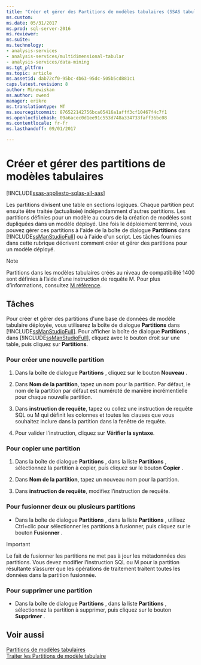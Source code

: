 ```yaml
---
title: "Créer et gérer des Partitions de modèles tabulaires (SSAS tabulaire) | Documents Microsoft"
ms.custom: 
ms.date: 05/31/2017
ms.prod: sql-server-2016
ms.reviewer: 
ms.suite: 
ms.technology:
- analysis-services
- analysis-services/multidimensional-tabular
- analysis-services/data-mining
ms.tgt_pltfrm: 
ms.topic: article
ms.assetid: dab72cf0-95bc-4b63-95dc-505b5cd881c1
caps.latest.revision: 8
author: Minewiskan
ms.author: owend
manager: erikre
ms.translationtype: MT
ms.sourcegitcommit: 876522142756bca05416a1afff3cf10467f4c7f1
ms.openlocfilehash: 09a6acec0d1ee91c553d748a334733faff36bc08
ms.contentlocale: fr-fr
ms.lasthandoff: 09/01/2017

---
```

# <a name="create-and-manage-tabular-model-partitions"></a>Créer et gérer des partitions de modèles tabulaires

[!INCLUDE[ssas-appliesto-sqlas-all-aas](../../includes/ssas-appliesto-sqlas-all-aas.md)]

  Les partitions divisent une table en sections logiques. Chaque partition peut ensuite être traitée (actualisée) indépendamment d'autres partitions. Les partitions définies pour un modèle au cours de la création de modèles sont dupliquées dans un modèle déployé. Une fois le déploiement terminé, vous pouvez gérer ces partitions à l'aide de la boîte de dialogue **Partitions** dans [!INCLUDE[ssManStudioFull](../../includes/ssmanstudiofull-md.md)] ou à l'aide d'un script. Les tâches fournies dans cette rubrique décrivent comment créer et gérer des partitions pour un modèle déployé.  
  
  > [!NOTE]  
>  Partitions dans les modèles tabulaires créés au niveau de compatibilité 1400 sont définies à l’aide d’une instruction de requête M. Pour plus d’informations, consultez [M référence](https://msdn.microsoft.com/library/mt211003.aspx). 
>
  
## <a name="tasks"></a>Tâches  
 Pour créer et gérer des partitions d'une base de données de modèle tabulaire déployée, vous utiliserez la boîte de dialogue **Partitions** dans [!INCLUDE[ssManStudioFull](../../includes/ssmanstudiofull-md.md)]. Pour afficher la boîte de dialogue **Partitions** , dans [!INCLUDE[ssManStudioFull](../../includes/ssmanstudiofull-md.md)], cliquez avec le bouton droit sur une table, puis cliquez sur **Partitions**.  
  
###  <a name="bkmk_create_new"></a> Pour créer une nouvelle partition  
  
1.  Dans la boîte de dialogue **Partitions** , cliquez sur le bouton **Nouveau** .  
  
2.  Dans **Nom de la partition**, tapez un nom pour la partition. Par défaut, le nom de la partition par défaut est numéroté de manière incrémentielle pour chaque nouvelle partition.  
  
3.  Dans **instruction de requête**, tapez ou collez une instruction de requête SQL ou M qui définit les colonnes et toutes les clauses que vous souhaitez inclure dans la partition dans la fenêtre de requête.  
  
4.  Pour valider l'instruction, cliquez sur **Vérifier la syntaxe**.  
  
###  <a name="bkmk_copy"></a> Pour copier une partition  
  
1.  Dans la boîte de dialogue **Partitions** , dans la liste **Partitions** , sélectionnez la partition à copier, puis cliquez sur le bouton **Copier** .  
  
2.  Dans **Nom de la partition**, tapez un nouveau nom pour la partition.  
  
3.  Dans **instruction de requête**, modifiez l’instruction de requête.  
  
###  <a name="bkmk_merge"></a> Pour fusionner deux ou plusieurs partitions  
  
-   Dans la boîte de dialogue **Partitions** , dans la liste **Partitions** , utilisez Ctrl+clic pour sélectionner les partitions à fusionner, puis cliquez sur le bouton **Fusionner** .  
  
> [!IMPORTANT]  
>  Le fait de fusionner les partitions ne met pas à jour les métadonnées des partitions. Vous devez modifier l’instruction SQL ou M pour la partition résultante s’assurer que les opérations de traitement traitent toutes les données dans la partition fusionnée.  
  
###  <a name="bkmk_delete"></a> Pour supprimer une partition  
  
-   Dans la boîte de dialogue **Partitions** , dans la liste **Partitions** , sélectionnez la partition à supprimer, puis cliquez sur le bouton **Supprimer** .  
  
## <a name="see-also"></a>Voir aussi  
 [Partitions de modèles tabulaires](../../analysis-services/tabular-models/tabular-model-partitions-ssas-tabular.md)   
 [Traiter les Partitions de modèle tabulaire](../../analysis-services/tabular-models/process-tabular-model-partitions-ssas-tabular.md)  
  
  

